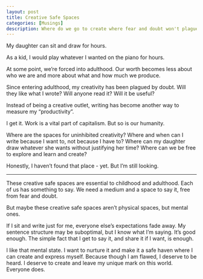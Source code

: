 ```yaml
---
layout: post
title: Creative Safe Spaces
categories: [Musings]
description: Where do we go to create where fear and doubt won't plague us? How do we find our unique voice without worrying what others think?
---
```

My daughter can sit and draw for hours.

As a kid, I would play whatever I wanted on the piano for hours.

At some point, we’re forced into adulthood. Our worth becomes less about who we are and more about what and how much we produce.

Since entering adulthood, my creativity has been plagued by doubt. 
Will they like what I wrote?
Will anyone read it?
Will it be useful?

Instead of being a creative outlet, writing has become another way to measure my “productivity”.

<!--more-->

I get it. Work is a vital part of capitalism. But so is our humanity.

Where are the spaces for uninhibited creativity? Where and when can I write because I want to, not because I have to? Where can my daughter draw whatever she wants without justifying her time? Where can we be free to explore and learn and create?

Honestly, I haven’t found that place - yet. But I’m still looking.

---

These creative safe spaces are essential to childhood and adulthood. Each of us has something to say. We need a medium and a space to say it, free from fear and doubt.

But maybe these creative safe spaces aren’t physical spaces, but mental ones.

If I sit and write just for me, everyone else’s expectations fade away. My sentence structure may be suboptimal, but I know what I’m saying. It’s good enough. The simple fact that I get to say it, and share it if I want, is enough.

I like that mental state. I want to nurture it and make it a safe haven where I can create and express myself. Because though I am flawed, I deserve to be heard. I deserve to create and leave my unique mark on this world. Everyone does.
